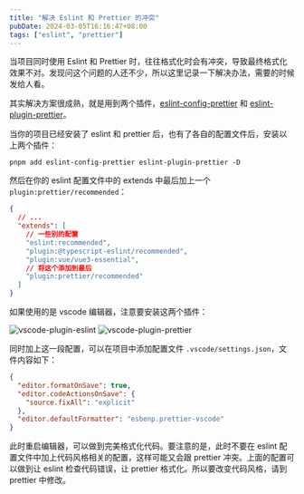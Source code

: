 ```yaml
---
title: "解决 Eslint 和 Prettier 的冲突"
pubDate: 2024-03-05T16:16:47+08:00
tags: ["eslint", "prettier"]
---
```


当项目同时使用 Eslint 和 Prettier 时，往往格式化时会有冲突，导致最终格式化效果不对。发现问这个问题的人还不少，所以这里记录一下解决办法，需要的时候发给人看。

其实解决方案很成熟，就是用到两个插件，[eslint-config-prettier](https://github.com/prettier/eslint-config-prettier?tab=readme-ov-file#readme) 和 [eslint-plugin-prettier](https://github.com/prettier/eslint-plugin-prettier#recommended-configuration)。

当你的项目已经安装了 eslint 和 prettier 后，也有了各自的配置文件后，安装以上两个插件：

```shell
pnpm add eslint-config-prettier eslint-plugin-prettier -D
```

然后在你的 eslint 配置文件中的 extends 中最后加上一个 `plugin:prettier/recommended`：

```json
{
  // ...
  "extends": [
    // 一些别的配置
    "eslint:recommended",
    "plugin:@typescript-eslint/recommended",
    "plugin:vue/vue3-essential",
    // 将这个添加到最后
    "plugin:prettier/recommended"
  ]
}
```

如果使用的是 vscode 编辑器，注意要安装这两个插件：

![vscode-plugin-eslint](https://img.jyan.wang/2024/vscode-plugin-eslint.jpg)
![vscode-plugin-prettier](https://img.jyan.wang/2024/vscode-plugin-prettier.jpg)

同时加上这一段配置，可以在项目中添加配置文件 `.vscode/settings.json`，文件内容如下：

```json
{
  "editor.formatOnSave": true,
  "editor.codeActionsOnSave": {
    "source.fixAll": "explicit"
  },
  "editor.defaultFormatter": "esbenp.prettier-vscode"
}
```

此时重启编辑器，可以做到完美格式化代码。要注意的是，此时不要在 eslint 配置文件中加上代码风格相关的配置，这样可能又会跟 prettier 冲突。上面的配置可以做到让 eslint 检查代码错误，让 prettier 格式化。所以要改变代码风格，请到 prettier 中修改。
